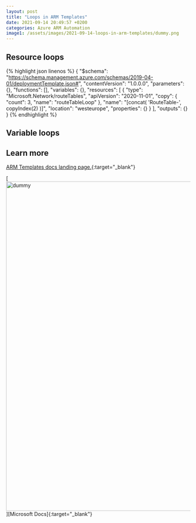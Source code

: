 ```yaml
---
layout: post
title: "Loops in ARM Templates"
date: 2021-09-14 20:49:57 +0200
categories: Azure ARM Automation
image1: /assets/images/2021-09-14-loops-in-arm-templates/dummy.png
---
```


[ARM Templates Docs]:https://docs.microsoft.com/en-us/azure/azure-resource-manager/templates/

## Resource loops



{% highlight json linenos %}
{
    "$schema": "https://schema.management.azure.com/schemas/2019-04-01/deploymentTemplate.json#",
    "contentVersion": "1.0.0.0",
    "parameters": {},
    "functions": [],
    "variables": {},
    "resources": [
        {
            "type": "Microsoft.Network/routeTables",
            "apiVersion": "2020-11-01",
            "copy": {
                "count": 3,
                "name": "routeTableLoop"
            },
            "name": "[concat( 'RouteTable-', copyIndex(2) )]",
            "location": "westeurope",
            "properties": {}
        }
    ],
    "outputs": {}
}
{% endhighlight %}


## Variable loops

## Learn more

[ARM Templates docs landing page.][ARM Templates Docs]{:target="_blank"}

[<img src="{{ page.image1 | relative_url }}" alt="dummy" width="900"/>][Microsoft Docs]{:target="_blank"}

